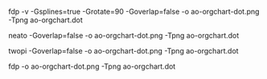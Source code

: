 
fdp -v -Gsplines=true -Grotate=90 -Goverlap=false  -o ao-orgchart-dot.png -Tpng ao-orgchart.dot

neato -Goverlap=false  -o ao-orgchart-dot.png -Tpng ao-orgchart.dot

twopi -Goverlap=false  -o ao-orgchart-dot.png -Tpng ao-orgchart.dot

fdp -o ao-orgchart-dot.png -Tpng ao-orgchart.dot
